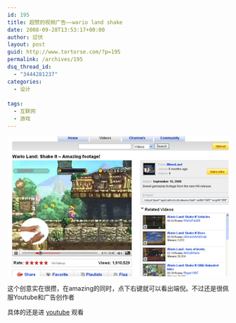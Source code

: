 ```yaml
---
id: 195
title: 超赞的视频广告——wario land shake
date: 2008-09-28T13:53:17+00:00
author: 愆伏
layout: post
guid: http://www.tortorse.com/?p=195
permalink: /archives/195
dsq_thread_id:
  - "3444281237"
categories:
  - 设计

tags:
  - 互联网
  - 游戏
---
```


![wario](/wp-content/uploads/2008/09/wario.jpg)

这个创意实在很攒，在amazing的同时，点下右键就可以看出端倪。不过还是很佩服Youtube和广告创作者
  
具体的还是进 [youtube](https://www.youtube.com/experiencewii) 观看
